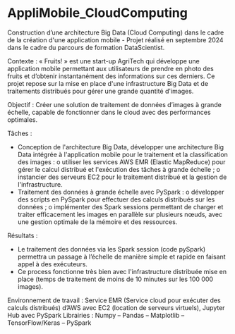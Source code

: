 # AppliMobile_CloudComputing
Construction d’une architecture Big Data (Cloud Computing) dans le cadre de la création d'une application mobile - Projet réalisé en septembre 2024 dans le cadre du parcours de formation DataScientist.

Contexte : « Fruits! » est une start-up AgriTech qui développe une application mobile permettant aux utilisateurs de prendre en photo des fruits et d’obtenir instantanément des informations sur ces derniers. Ce projet repose sur la mise en place d'une infrastructure Big Data et de traitements distribués pour gérer une grande quantité d'images.

Objectif : Créer une solution de traitement de données d’images à grande échelle, capable de fonctionner dans le cloud avec des performances optimales.

Tâches :
-	Conception de l'architecture Big Data, développer une architecture Big Data intégrée à l'application mobile pour le traitement et la classification des images :
    o	utiliser les services AWS EMR (Elastic MapReduce) pour gérer le calcul distribué et l'exécution des tâches à grande échelle ;
    o	instancier des serveurs EC2 pour le traitement distribué et la gestion de l'infrastructure.
-	Traitement des données à grande échelle avec PySpark :
    o	développer des scripts en PySpark pour effectuer des calculs distribués sur les données ;
    o	implémenter des Spark sessions permettant de charger et traiter efficacement les images en parallèle sur plusieurs nœuds, avec une gestion optimale de la mémoire et des ressources.

Résultats : 
-	Le traitement des données via les Spark session (code pySpark) permettra un passage à l’échelle de manière simple et rapide en faisant appel à des exécuteurs.
-	Ce process fonctionne très bien avec l'infrastructure distribuée mise en place (temps de traitement de moins de 10 minutes sur les 100 000 images). 

Environnement de travail : Service EMR (Service cloud pour exécuter des calculs distribués) d’AWS avec EC2 (location de serveurs virtuels), Jupyter Hub avec PySpark
Librairies : Numpy – Pandas – Matplotlib – TensorFlow/Keras – PySpark
